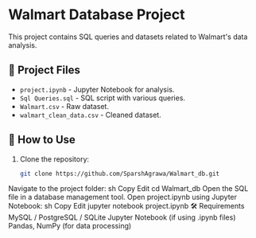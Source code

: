 # Walmart Database Project

This project contains SQL queries and datasets related to Walmart's data analysis.

## 📂 Project Files
- `project.ipynb` - Jupyter Notebook for analysis.
- `Sql Queries.sql` - SQL script with various queries.
- `Walmart.csv` - Raw dataset.
- `walmart_clean_data.csv` - Cleaned dataset.

## 🚀 How to Use
1. Clone the repository:
   ```sh
   git clone https://github.com/SparshAgrawa/Walmart_db.git
Navigate to the project folder:
sh
Copy
Edit
cd Walmart_db
Open the SQL file in a database management tool.
Open project.ipynb using Jupyter Notebook:
sh
Copy
Edit
jupyter notebook project.ipynb
🛠 Requirements
MySQL / PostgreSQL / SQLite
Jupyter Notebook (if using .ipynb files)
Pandas, NumPy (for data processing)
